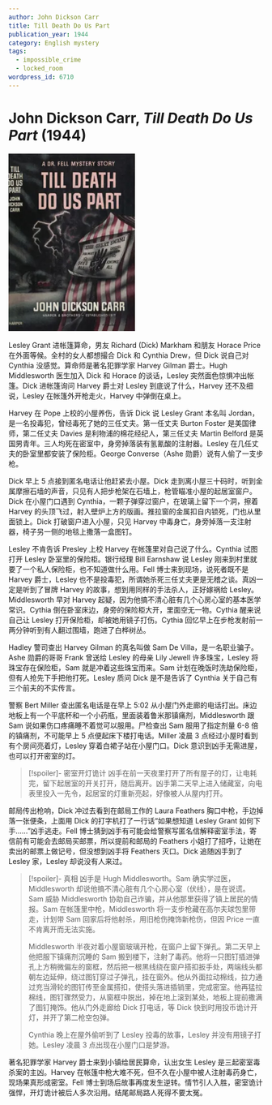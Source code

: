 ```yaml
---
author: John Dickson Carr
title: Till Death Do Us Part
publication_year: 1944
category: English mystery
tags:
  - impossible_crime
  - locked_room
wordpress_id: 6710
---
```


# John Dickson Carr, <i>Till Death Do Us Part</i> (1944)

<img src=images/1944_cover.jpg width=250/>

Lesley Grant 进帐篷算命，男友 Richard (Dick) Markham 和朋友 Horace Price 在外面等候。全村的女人都想撮合 Dick 和 Cynthia Drew，但 Dick 说自己对 Cynthia 没感觉。算命师是著名犯罪学家 Harvey Gilman 爵士。Hugh Middlesworth 医生加入 Dick 和 Horace 的谈话，Lesley 突然面色惊惧冲出帐篷。Dick 进帐篷询问 Harvey 爵士对 Lesley 到底说了什么，Harvey 还不及细说，Lesley 在帐篷外开枪走火，Harvey 中弹倒在桌上。

Harvey 在 Pope 上校的小屋养伤，告诉 Dick 说 Lesley Grant 本名叫 Jordan，是一名投毒犯，曾经毒死了她的三任丈夫。第一任丈夫 Burton Foster 是美国律师，第二任丈夫 Davies 是利物浦的棉花经纪人，第三任丈夫 Martin Belford 是英国男青年。三人均死在密室中，身旁掉落装有氢氰酸的注射器。Lesley 在几任丈夫的卧室里都安装了保险柜。George Converse（Ashe 勋爵）说有人偷了一支步枪。

Dick 早上 5 点接到匿名电话让他赶紧去小屋。Dick 走到离小屋三十码时，听到金属摩擦石墙的声音，只见有人把步枪架在石墙上，枪管瞄准小屋的起居室窗户。Dick 在小屋门口遇到 Cynthia，一颗子弹穿过窗户，在玻璃上留下一个洞，擦着 Harvey 的头顶飞过，射入壁炉上方的版画。推拉窗的金属扣自内锁死，门也从里面锁上。Dick 打破窗户进入小屋，只见 Harvey 中毒身亡，身旁掉落一支注射器，椅子另一侧的地毯上撒落一盒图钉。

Lesley 不肯告诉 Presley 上校 Harvey 在帐篷里对自己说了什么。Cynthia 试图打开 Lesley 卧室里的保险柜。银行经理 Bill Earnshaw 说 Lesley 刚来到村里就要了一个私人保险柜，也不知道做什么用。Fell 博士来到现场，说死者既不是 Harvey 爵士，Lesley 也不是投毒犯，所谓她杀死三任丈夫更是无稽之谈。真凶一定是听到了冒牌 Harvey 的故事，想到用同样的手法杀人，正好嫁祸给 Lesley。Middlesworth 早对 Harvey 起疑，因为他搞不清心脏有几个心房心室的基本医学常识。Cythia 倒在卧室床边，身旁的保险柜大开，里面空无一物。Cythia 醒来说自己让 Lesley 打开保险柜，却被她用镜子打伤。Cythia 回忆早上在步枪发射前一两分钟听到有人翻过围墙，跑进了白桦树丛。

Hadley 警司查出 Harvey Gilman 的真名叫做 Sam De Villa，是一名职业骗子。Ashe 勋爵的哥哥 Frank 曾送给 Lesley 的母亲 Lily Jewell 许多珠宝，Lesley 将珠宝存在保险柜，Sam 就是冲着这些珠宝而来。Sam 计划在晚饭时洗劫保险柜，但有人抢先下手把他打死。Lesley 质问 Dick 是不是告诉了 Cynthia 关于自己有三个前夫的不实传言。

警察 Bert Miller 查出匿名电话是在早上 5:02 从小屋门外走廊的电话打出。床边地板上有一个平底杯和一个小药瓶，里面装着鲁米那镇痛剂，Middlesworth 跟 Sam 说如果伤口疼痛睡不着觉可以服用。尸检查出 Sam 服用了指定剂量 6-8 倍的镇痛剂，不可能早上 5 点便起床下楼打电话。Miller 凌晨 3 点经过小屋时看到有个房间亮着灯，Lesley 穿着白裙子站在小屋门口。Dick 意识到凶手无需进屋，也可以打开密室的灯。

> [!spoiler]- 密室开灯诡计
> 凶手在前一天夜里打开了所有屋子的灯，让电耗完，留下起居室的开关打开，随后离开。凶手第二天早上进入储藏室，向电表里投入一先令，起居室的灯重新亮起，好像被人从屋内打开。

邮局传出枪响，Dick 冲过去看到在邮局工作的 Laura Feathers 胸口中枪，手边掉落一张便条，上面用 Dick 的打字机打了一行话“如果想知道 Lesley Grant 如何下手……”凶手逃走。Fell 博士猜到凶手有可能会给警察写匿名信解释密室手法，寄信前有可能会去邮局买邮票，所以提前和邮局的 Feathers 小姐打了招呼，让她在卖出的邮票上做记号，但没想到凶手将 Feathers 灭口。Dick 追随凶手到了 Lesley 家，Lesley 却说没有人来过。

> [!spoiler]- 真相
> 凶手是 Hugh Middlesworth。Sam 确实学过医，Middlesworth 却说他搞不清心脏有几个心房心室（伏线），是在说谎。Sam 威胁 Middlesworth 协助自己诈骗，并从他那里获得了镇上居民的情报。Sam 在帐篷里中枪，Middlesworth 将一支步枪藏在高尔夫球包里带走，计划带 Sam 回家后将他射杀，用旧枪伤掩饰新枪伤，但因 Price 一直不肯离开而无法实施。
> 
> Middlesworth 半夜对着小屋窗玻璃开枪，在窗户上留下弹孔。第二天早上他把服下镇痛剂沉睡的 Sam 搬到楼下，注射了毒药。他将一只图钉插进弹孔上方稍微偏左的窗框，然后把一根黑线绕在窗户搭扣扳手处，两端线头都朝左边延伸，绕过图钉穿过子弹孔，挂在窗外。他从外面拉动棉线，拉力通过充当滑轮的图钉传至金属搭扣，使搭头落进插销里，完成密室。他再猛拉棉线，图钉骤然受力，从窗框中脱出，掉在地上滚到某处，地板上提前撒满了图钉掩饰。他从门外走廊给 Dick 打电话，等 Dick 快到时用投币诡计开灯，并开了第二枪空包弹。
> 
> Cynthia 晚上在屋外偷听到了 Lesley 投毒的故事，Lesley 并没有用镜子打她。Lesley 凌晨 3 点出现在小屋门口是梦游。

著名犯罪学家 Harvey 爵士来到小镇给居民算命，认出女生 Lesley 是三起密室毒杀案的主凶。Harvey 在帐篷中枪大难不死，但不久在小屋中被人注射毒药身亡，现场果真形成密室。Fell 博士到场后故事再度发生逆转。情节引人入胜，密室诡计强悍，开灯诡计被后人多次沿用。结尾邮局路人死得不要太冤。